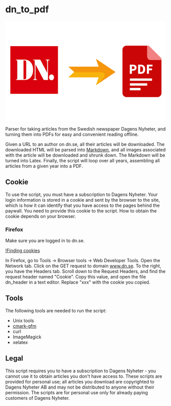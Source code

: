 # dn_to_pdf
![dn_to_pdf](dn_to_pdf.png)

Parser for taking articles from the Swedish newspaper Dagens Nyheter, and turning them into PDFs for easy and convenient reading offline.

Given a URL to an author on dn.se, all their articles will be downloaded. The downloaded HTML will be parsed into [Markdown](https://en.wikipedia.org/wiki/Markdown), and all images associated with the article will be downloaded and shrunk down. The Markdown will be turned into Latex. Finally, the script will loop over all years, assembling all articles from a given year into a PDF.


## Cookie
To use the script, you must have a subscription to Dagens Nyheter. Your login information is stored in a cookie and sent by the browser to the site, which is how it can identify that you have access to the pages behind the paywall. You need to provide this cookie to the script. How to obtain the cookie depends on your browser.

### Firefox
Make sure you are logged in to dn.se.

[!Finding cookies](finding_cookies.png)

In Firefox, go to Tools -> Browser tools -> Web Developer Tools. Open the Network tab. Click on the GET request to domain www.dn.se. To the right, you have the Headers tab. Scroll down to the Request Headers, and find the request header named "Cookie". Copy this value, and open the file dn_header in a text editor. Replace "xxx" with the cookie you copied.


## Tools
The following tools are needed to run the script:

* Unix tools
* [cmark-gfm](https://github.com/github/cmark-gfm)
* curl
* ImageMagick
* xelatex

## Legal
This script requires you to have a subscription to Dagens Nyheter - you cannot use it to obtain articles you don't have access to. These scripts are provided for personal use; all articles you download are copyrighted to Dagens Nyheter AB and may not be distributed to anyone without their permission. The scripts are for personal use only for already paying customers of Dagens Nyheter.
